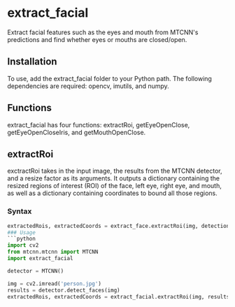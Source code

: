 # extract_facial
Extract facial features such as the eyes and mouth from MTCNN's predictions and find whether eyes or mouths are closed/open.
## Installation
To use, add the extract_facial folder to your Python path. The following dependencies are required: opencv, imutils, and numpy.
## Functions
extract_facial has four functions: extractRoi, getEyeOpenClose, getEyeOpenCloseIris, and getMouthOpenClose.
## extractRoi
exctractRoi takes in the input image, the results from the MTCNN detector, and a resize factor as its arguments. It outputs a dictionary containing the resized regions of interest (ROI) of the face, left eye, right eye, and mouth, as well as a dictionary containing coordinates to bound all those regions.
### Syntax
```python 
extractedRois, extractedCoords = extract_face.extractRoi(img, detections, resize_factor)```
### Usage
```python
import cv2
from mtcnn.mtcnn import MTCNN
import extract_facial

detector = MTCNN()

img = cv2.imread('person.jpg')
results = detector.detect_faces(img)
extractedRois, extractedCoords = extract_facial.extractRoi(img, results, 250)
```
